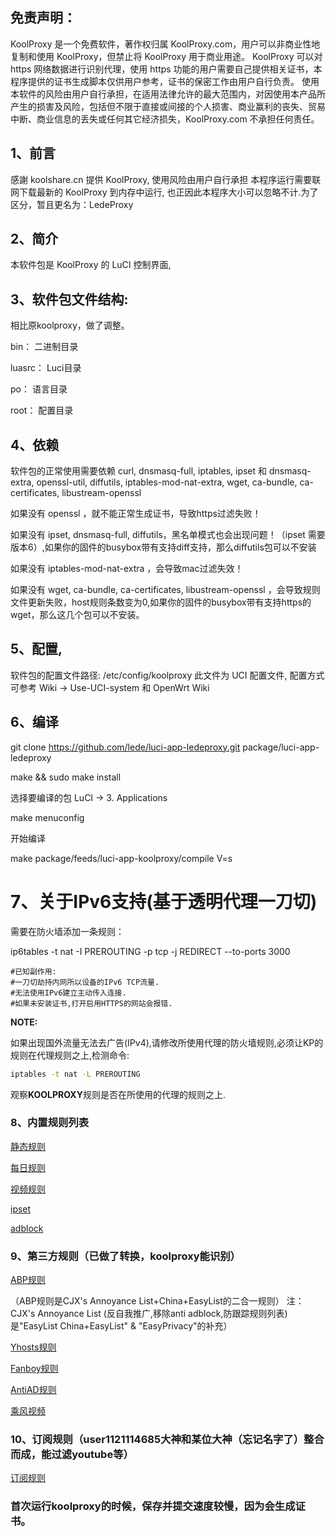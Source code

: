 ## 免责声明：
KoolProxy 是一个免费软件，著作权归属 KoolProxy.com，用户可以非商业性地复制和使用 KoolProxy，但禁止将 KoolProxy 用于商业用途。
KoolProxy 可以对 https 网络数据进行识别代理，使用 https 功能的用户需要自己提供相关证书，本程序提供的证书生成脚本仅供用户参考，证书的保密工作由用户自行负责。
使用本软件的风险由用户自行承担，在适用法律允许的最大范围内，对因使用本产品所产生的损害及风险，包括但不限于直接或间接的个人损害、商业赢利的丧失、贸易中断、商业信息的丢失或任何其它经济损失，KoolProxy.com 不承担任何责任。

## 1、前言
感謝 koolshare.cn 提供 KoolProxy, 使用风险由用户自行承担
本程序运行需要联网下载最新的 KoolProxy 到内存中运行, 也正因此本程序大小可以忽略不计.为了区分，暂且更名为：LedeProxy

## 2、简介
本软件包是 KoolProxy 的 LuCI 控制界面,

## 3、软件包文件结构:
 相比原koolproxy，做了调整。
 
bin： 二进制目录

luasrc： Luci目录

po： 语言目录

root： 配置目录

## 4、依赖
软件包的正常使用需要依赖 curl, dnsmasq-full, iptables, ipset 和 dnsmasq-extra, openssl-util, diffutils, iptables-mod-nat-extra, wget, ca-bundle, ca-certificates, libustream-openssl

如果没有 openssl ，就不能正常生成证书，导致https过滤失败！

如果没有 ipset, dnsmasq-full, diffutils，黑名单模式也会出现问题！（ipset 需要版本6）,如果你的固件的busybox带有支持diff支持，那么diffutils包可以不安装

如果没有 iptables-mod-nat-extra ，会导致mac过滤失效！

如果没有 wget, ca-bundle, ca-certificates, libustream-openssl ，会导致规则文件更新失败，host规则条数变为0,如果你的固件的busybox带有支持https的wget，那么这几个包可以不安装。


## 5、配置, 
软件包的配置文件路径: /etc/config/koolproxy
此文件为 UCI 配置文件, 配置方式可参考 Wiki -> Use-UCI-system 和 OpenWrt Wiki

## 6、编译
git clone https://github.com/lede/luci-app-ledeproxy.git package/luci-app-ledeproxy

make && sudo make install

选择要编译的包 LuCI -> 3. Applications 

make menuconfig

开始编译

make package/feeds/luci-app-koolproxy/compile V=s

# 7、关于IPv6支持(基于透明代理一刀切)
需要在防火墙添加一条规则：

ip6tables -t nat -I PREROUTING -p tcp -j REDIRECT --to-ports 3000

```
#已知副作用:
#一刀切劫持内网所以设备的IPv6 TCP流量.
#无法使用IPv6建立主动传入连接.
#如果未安装证书,打开启用HTTPS的网站会报错.
```

**NOTE:**

如果出现国外流量无法去广告(IPv4),请修改所使用代理的防火墙规则,必须让KP的规则在代理规则之上,检测命令:

``` bash
iptables -t nat -L PREROUTING
```

观察**KOOLPROXY**规则是否在所使用的代理的规则之上.

### 8、内置规则列表

[静态规则](https://gitee.com/ledewrt/ledeproxy/raw/master/rules/koolproxy.txt)

[每日规则](https://gitee.com/ledewrt/ledeproxy/raw/master/rules/daily.txt)

[视频规则](https://gitee.com/ledewrt/ledeproxy/raw/master/rules/kp.dat)

[ipset](https://gitee.com/ledewrt/ledeproxy/raw/master/ipsetadblock/koolproxy_ipset.conf)

[adblock](https://gitee.com/ledewrt/ledeproxy/raw/master/ipsetadblock/dnsmasq.adblock)

### 9、第三方规则（已做了转换，koolproxy能识别）

[ABP规则](https://gitee.com/ledewrt/ledeproxy/raw/master/rules/easylistchina.txt) 

（ABP规则是CJX's Annoyance List+China+EasyList的二合一规则） 注：CJX's Annoyance List (反自我推广,移除anti adblock,防跟踪规则列表)是"EasyList China+EasyList" & "EasyPrivacy"的补充）

[Yhosts规则](https://gitee.com/ledewrt/ledeproxy/raw/master/rules/yhosts.txt)

[Fanboy规则](https://ledewrt.coding.net/p/ledeproxy/d/rulebin/git/raw/master/rules/fanboy.txt)

[AntiAD规则](https://gitee.com/ledewrt/ledeproxy/raw/master/rules/antiad.txt)

[乘风视频](https://gitee.com/ledewrt/ledeproxy/raw/master/rules/mv.txt)

### 10、订阅规则（user1121114685大神和某位大神（忘记名字了）整合而成，能过滤youtube等）

[订阅规则](https://gitee.com/ledewrt/ledeproxy/raw/master/rules/kpr_our_rule.txt)

### 首次运行koolproxy的时候，保存并提交速度较慢，因为会生成证书。

